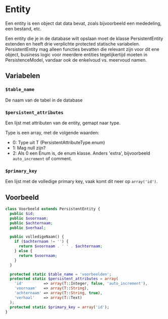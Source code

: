 # Entity

Een entity is een object dat data bevat, zoals bijvoorbeeld een mededeling, een bestand, etc.

Een entity die je in de database wilt opslaan moet de klasse PersistentEntity extenden en heeft drie verplichte protected statische variabelen. PersistentEntity mag alleen functies bevatten die relevant zijn voor dit ene object, business logic voor meerdere entities tegelijkertijd moeten in PersistenceModel, vandaar ook de enkelvoud vs. meervoud namen.

## Variabelen

### `$table_name`

De naam van de tabel in de database

### `$persistent_attributes`

Een lijst met attributen van de entity, gemapt naar type.

Type is een array, met de volgende waarden:

* 0: Type uit T (PersistentAttributeType.enum)
* 1: Mag null zijn?
* 2: Als 0 een Enum is, de enum klasse. Anders 'extra', bijvoorbeeld `auto_increment` of comment.

### `$primary_key`

Een lijst met de volledige primary key, vaak komt dit neer op `array('id')`.

## Voorbeeld
```PHP
class Voorbeeld extends PersistentEntity {
  public $id;
  public $voornaam;
  public $achternaam;
  public $verhaal;

  public volledigeNaam() {
    if ($achternaam != '') {
      return $voornaam . ' ' . $achternaam;
    } else {
      return $voornaam;
    }
  }

  protected static $table_name = 'voorbeelden';
  protected static $persistent_attributes = array(
    'id'         => array(T::Integer, false, 'auto_increment'),
    'voornaam'   => array(T::String),
    'achternaam' => array(T::String, true),
    'verhaal'    => array(T::Text)
  );
  protected static $primary_key = array('id');
}
```